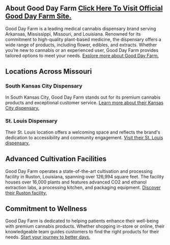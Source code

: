 ## About Good Day Farm [Click Here To Visit Official Good Day Farm Site.](https://trainerunpleasantrite.com/zxcjb7ck?key=7cf8d3031a11db487468e079913dcac7)

Good Day Farm is a leading medical cannabis dispensary brand serving Arkansas, Mississippi, Missouri, and Louisiana. Renowned for its commitment to high-quality plant-based medicine, the dispensary offers a wide range of products, including flower, edibles, and extracts. Whether you’re new to cannabis or an experienced user, Good Day Farm provides tailored options to meet your needs. [Explore more about Good Day Farm.](https://trainerunpleasantrite.com/zxcjb7ck?key=7cf8d3031a11db487468e079913dcac7)

## Locations Across Missouri

### South Kansas City Dispensary

In South Kansas City, Good Day Farm stands out for its premium cannabis products and exceptional customer service. [Learn more about their Kansas City dispensary.](https://trainerunpleasantrite.com/zxcjb7ck?key=7cf8d3031a11db487468e079913dcac7)

### St. Louis Dispensary

Their St. Louis location offers a welcoming space and reflects the brand's dedication to accessibility and community engagement. [Visit their St. Louis dispensary.](https://trainerunpleasantrite.com/zxcjb7ck?key=7cf8d3031a11db487468e079913dcac7)

## Advanced Cultivation Facilities

Good Day Farm operates a state-of-the-art cultivation and processing facility in Ruston, Louisiana, spanning over 126,994 square feet. The facility houses over 16,000 plants and features advanced CO2 and ethanol extraction labs, a processing kitchen, and packaging equipment. [Discover their Ruston facility.](https://trainerunpleasantrite.com/zxcjb7ck?key=7cf8d3031a11db487468e079913dcac7)

## Commitment to Wellness

Good Day Farm is dedicated to helping patients enhance their well-being with premium cannabis products. Whether shopping in-store or online, their knowledgeable team guides customers to find the right products for their needs. [Start your journey to better days.](https://trainerunpleasantrite.com/zxcjb7ck?key=7cf8d3031a11db487468e079913dcac7)
